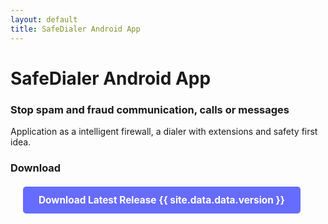 ```yaml
---
layout: default
title: SafeDialer Android App
---
```


# SafeDialer Android App

### Stop spam and fraud communication, calls or messages

Application as a intelligent firewall, a dialer with extensions and safety first idea.

### Download

<p style="text-align: left; margin: 20px;">
  <a 
    href="https://github.com/mimoccc/safedialer/releases/download/v{{ site.data.data.version }}/composeApp-release-unsigned-signed.apk" 
     style="background-color: #666CFF; color: white; padding: 12px 25px; text-decoration: none; border-radius: 5px; font-weight: bold; font-size: 1.1em; display: inline-block;">
    Download Latest Release {{ site.data.data.version }}
  </a>
</p>

